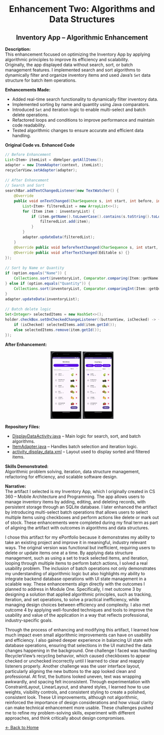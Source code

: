 <link rel="stylesheet" href="assets/css/style.css">

<h1 align="center">Enhancement Two: Algorithms and Data Structures</h1>
<h2 align="center">Inventory App – Algorithmic Enhancement</h2>

**Description:**  
This enhancement focused on optimizing the Inventory App by applying algorithmic principles to improve its 
efficiency and scalability.  
Originally, the app displayed data without search, sort, or batch management features. I implemented search and 
sort algorithms to dynamically filter and organize inventory items and used Java’s `Set` data structure for batch 
item operations.

**Enhancements Made:**  
- Added real-time search functionality to dynamically filter inventory data.  
- Implemented sorting by name and quantity using Java comparators.  
- Introduced `Set` and iteration logic to enable multi-select and batch delete operations.  
- Refactored loops and conditions to improve performance and maintain code readability.  
- Tested algorithmic changes to ensure accurate and efficient data handling.  

**Original Code vs. Enhanced Code**

```java
// Before Enhancement
List<Item> itemList = dbHelper.getAllItems();
adapter = new ItemAdapter(context, itemList);
recyclerView.setAdapter(adapter);

// After Enhancement
// Search and Sort
searchBar.addTextChangedListener(new TextWatcher() {
    @Override
    public void onTextChanged(CharSequence s, int start, int before, int count) {
        List<Item> filteredList = new ArrayList<>();
        for (Item item : inventoryList) {
            if (item.getName().toLowerCase().contains(s.toString().toLowerCase())) {
                filteredList.add(item);
            }
        }
        adapter.updateData(filteredList);
    }
    @Override public void beforeTextChanged(CharSequence s, int start, int count, int after) {}
    @Override public void afterTextChanged(Editable s) {}
});

// Sort by Name or Quantity
if (option.equals("Name")) {
    Collections.sort(inventoryList, Comparator.comparing(Item::getName));
} else if (option.equals("Quantity")) {
    Collections.sort(inventoryList, Comparator.comparingInt(Item::getQuantity));
}
adapter.updateData(inventoryList);

// Batch delete logic
Set<Integer> selectedItems = new HashSet<>();
holder.checkBox.setOnCheckedChangeListener((buttonView, isChecked) -> {
    if (isChecked) selectedItems.add(item.getId());
    else selectedItems.remove(item.getId());
});

```

**After Enhancement:**

<div align="center">
    
<img src="assets/images/Before Multiselect.png" width="20%">
<img src="assets/images/After Multiselect.png" width="20%">

</div>

**Repository Files:**  
- [DisplayDataActivity.java](https://github.com/mollysa/MollysaYim.github.io/blob/main/InventoryApp/app/src/main/java/com/zybooks/inventoryapp/DisplayDataActivity.java) – Main logic for search, sort, and batch algorithms.  
- [ItemAdapter.java](https://github.com/mollysa/MollysaYim.github.io/blob/main/InventoryApp/app/src/main/java/com/zybooks/inventoryapp/ItemAdapter.java) – Handles batch selection and iteration logic.  
- [activity_display_data.xml](https://github.com/mollysa/MollysaYim.github.io/blob/main/InventoryApp/app/src/main/res/layout/activity_display_data.xml) – Layout used to display sorted and filtered items.  


**Skills Demonstrated:**  
Algorithmic problem solving, iteration, data structure management, refactoring for efficiency, and scalable software design.

**Narrative:**  
The artifact I selected is my Inventory App, which I originally created in CS 360 – Mobile Architecture and 
Programming. The app allows users to manage inventory items by adding, editing, and deleting records, with 
persistent storage through an SQLite database. I later enhanced the artifact by introducing multi-select batch 
operations that allows users to select multiple items using checkboxes and perform actions like delete or mark out 
of stock. These enhancements were completed during my final term as part of aligning the artifact with outcomes in 
algorithms and data structures.

I chose this artifact for my ePortfolio because it demonstrates my ability to take an existing project and improve 
it in meaningful, industry relevant ways. The original version was functional but inefficient, requiring users to 
delete or update items one at a time. By applying data structure management, such as using a set to track selected 
items, and iteration, looping through multiple items to perform batch actions, I solved a real usability problem. 
The inclusion of batch operations not only demonstrates my understanding of algorithmic logic but also highlights 
my ability to integrate backend database operations with UI state management in a scalable way.
These enhancements align directly with the outcomes I planned to address in Module One. Specifically, I met outcome 
3 by designing a solution that applied algorithmic principles, such as tracking, iteration, and set operations, to 
solve a practical inefficiency, while managing design choices between efficiency and complexity. I also met outcome 
4 by applying well-founded techniques and tools to improve the usability and value of the application in a way that 
reflects professional, industry-specific goals. 

Through the process of enhancing and modifying this artifact, I learned how much impact even small algorithmic 
improvements can have on usability and efficiency. I also gained deeper experience in balancing UI state with 
database operations, ensuring that selections in the UI matched the data changes happening in the background. One 
challenge I faced was handling RecyclerView’s recycling behavior, which caused checkboxes to appear checked or 
unchecked incorrectly until I learned to clear and reapply listeners properly. Another challenge was the user 
interface layout, particularly aligning the new buttons to the app looked clean and professional. At first, the 
buttons looked uneven, text was wrapping awkwardly, and spacing felt inconsistent. Through experimentation with 
ConstraintLayout, LinearLayout, and shared styles, I learned how to use weights, visibility controls, and 
consistent styling to create a polished, consistent look. These UI improvements, although not algorithmic, 
reinforced the importance of design considerations and how visual clarity can make technical enhancement more 
usable. These challenges pushed me to refine my problem-solving skills, experiment with different approaches, and 
think critically about design compromises.

[← Back to Home](index.md)
